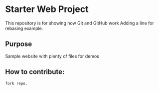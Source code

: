 # Starter Web Project

This repository is for showing how Git and GitHub work
Adding a line for rebasing example.
## Purpose

Sample website with plenty of files for demos

## How to contribute:
	fork repo.

